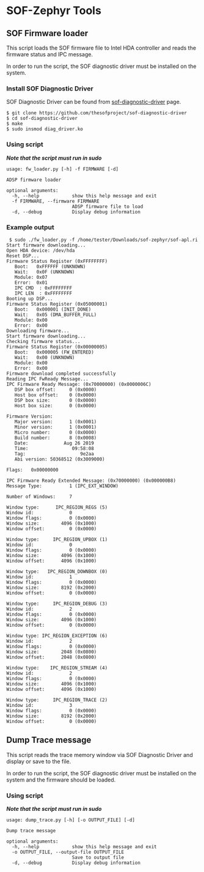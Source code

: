 # SOF-Zephyr Tools

## SOF Firmware loader

This script loads the SOF firmware file to Intel HDA controller and reads the firmware status and IPC message.

In order to run the script, the SOF diagnostic driver must be installed on the system.

### Install SOF Diagnostic Driver
SOF Diagnostic Driver can be found from [sof-diagnostic-driver](https://github.com/thesofproject/sof-diagnostic-driver) page.

```
$ git clone https://github.com/thesofproject/sof-diagnostic-driver
$ cd sof-diagnostic-driver
$ make
$ sudo insmod diag_driver.ko
```

### Using script
***Note that the script must run in sudo***

```
usage: fw_loader.py [-h] -f FIRMWARE [-d]

ADSP firmware loader

optional arguments:
  -h, --help            show this help message and exit
  -f FIRMWARE, --firmware FIRMWARE
                        ADSP firmware file to load
  -d, --debug           Display debug information

```

### Example output
```
 $ sudo ./fw_loader.py -f /home/tester/Downloads/sof-zephyr/sof-apl.ri
Start firmware downloading...
Open HDA device: /dev/hda
Reset DSP...
Firmware Status Register (0xFFFFFFFF)
   Boot:   0xFFFFFF (UNKNOWN)
   Wait:   0x0F (UNKNOWN)
   Module: 0x07
   Error:  0x01
   IPC CMD  : 0xFFFFFFFF
   IPC LEN  : 0xFFFFFFFF
Booting up DSP...
Firmware Status Register (0x05000001)
   Boot:   0x000001 (INIT_DONE)
   Wait:   0x05 (DMA_BUFFER_FULL)
   Module: 0x00
   Error:  0x00
Downloading firmware...
Start firmware downloading...
Checking firmware status...
Firmware Status Register (0x00000005)
   Boot:   0x000005 (FW_ENTERED)
   Wait:   0x00 (UNKNOWN)
   Module: 0x00
   Error:  0x00
Firmware download completed successfully
Reading IPC FwReady Message...
IPC Firmware Ready Message: (0x70000000) (0x0000006C)
   DSP box offset:     0 (0x0000)
   Host box offset:    0 (0x0000)
   DSP box size:       0 (0x0000)
   Host box size:      0 (0x0000)

Firmware Version:
   Major version:      1 (0x0001)
   Minor version:      1 (0x0001)
   Micro number:       0 (0x0000)
   Build number:       8 (0x0008)
   Date:             Aug 26 2019
   Time:                09:58:08
   Tag:                    9e2aa
   Abi version: 50368512 (0x3009000)

Flags:   0x00000000

IPC Firmware Ready Extended Message: (0x70000000) (0x000000B8)
Message Type:          1 (IPC_EXT_WINDOW)

Number of Windows:     7

Window type:      IPC_REGION_REGS (5)
Window id:             0
Window flags:          0 (0x0000)
Window size:        4096 (0x1000)
Window offset:         0 (0x0000)

Window type:     IPC_REGION_UPBOX (1)
Window id:             0
Window flags:          0 (0x0000)
Window size:        4096 (0x1000)
Window offset:      4096 (0x1000)

Window type:   IPC_REGION_DOWNBOX (0)
Window id:             1
Window flags:          0 (0x0000)
Window size:        8192 (0x2000)
Window offset:         0 (0x0000)

Window type:     IPC_REGION_DEBUG (3)
Window id:             2
Window flags:          0 (0x0000)
Window size:        4096 (0x1000)
Window offset:         0 (0x0000)

Window type: IPC_REGION_EXCEPTION (6)
Window id:             2
Window flags:          0 (0x0000)
Window size:        2048 (0x0800)
Window offset:      2048 (0x0800)

Window type:    IPC_REGION_STREAM (4)
Window id:             2
Window flags:          0 (0x0000)
Window size:        4096 (0x1000)
Window offset:      4096 (0x1000)

Window type:     IPC_REGION_TRACE (2)
Window id:             3
Window flags:          0 (0x0000)
Window size:        8192 (0x2000)
Window offset:         0 (0x0000)
```


## Dump Trace message
This script reads the trace memory window via SOF Diagnostic Driver and display or save to the file.

In order to run the script, the SOF diagnostic driver must be installed on the system and the firmware should be loaded.

### Using script
***Note that the script must run in sudo***
```
usage: dump_trace.py [-h] [-o OUTPUT_FILE] [-d]

Dump trace message

optional arguments:
  -h, --help            show this help message and exit
  -o OUTPUT_FILE, --output-file OUTPUT_FILE
                        Save to output file
  -d, --debug           Display debug information
```
